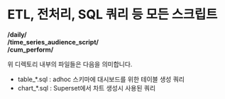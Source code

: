# ETL, 전처리, SQL 쿼리 등 모든 스크립트

**/daily/**<br/>
**/time_series_audience_script/**<br/>
**/cum_perform/**

위 디렉토리 내부의 파일들은 다음을 의미합니다.
- table_*.sql : adhoc 스키마에 대시보드를 위한 테이블 생성 쿼리
- chart_*.sql : Superset에서 차트 생성시 사용된 쿼리
